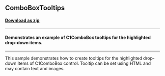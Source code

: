 ## ComboBoxTooltips
#### [Download as zip](https://minhaskamal.github.io/DownGit/#/home?url=https://github.com/GrapeCity/ComponentOne-WinForms-Samples/tree/master/NetFramework\Input\VB\ComboBoxTooltips)
____
#### Demonstrates an example of C1ComboBox tooltips for the highlighted drop-down items.
____
This sample demonstrates how to create tooltips for the highlighted drop-down items of C1ComboBox control. Tooltip can be set using HTML and may contain text and images. 